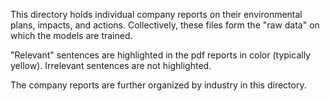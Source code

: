 This directory holds individual company reports on their environmental plans, impacts, and actions. Collectively, these files form the "raw data" on which the models are trained.

"Relevant" sentences are highlighted in the pdf reports in color (typically yellow). Irrelevant sentences are not highlighted.

The company reports are further organized by industry in this directory.
